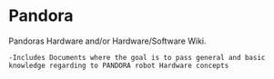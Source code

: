 Pandora
=======

Pandoras Hardware and/or Hardware/Software Wiki.

    -Includes Documents where the goal is to pass general and basic knowledge regarding to PANDORA robot Hardware concepts  
